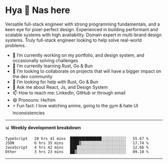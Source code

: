 # Hya 👋 Nas here

Versatile full-stack engineer with strong programming fundamentals, and a keen eye for pixel-perfect design. Experienced in building performant and scalable systems with high availability. Domain expert in multi-brand design systems. Truly full-stack engineer looking to help solve real-world problems.

- 🔭 I’m currently working on my portfolio, and design system, and occasionally solving challenges
- 🌱 I’m currently learning Rust, Go & Bun
- 👯 I’m looking to collaborate on projects that will have a bigger impact on the dev community
- 🤔 I’m looking for help with Rust, Go & Bun
- 💬 Ask me about React, Js, and Design System
- 📫 How to reach me: LinkedIn, GitHub or through email
- 😄 Pronouns: He/him
- ⚡ Fun fact: I love watching anime, going to the gym & hate UI inconsistencies

-------
📊 **Weekly development breakdown**
<!--START_SECTION:waka-->

```text
TypeScript   20 hrs 41 mins  ██████████████░░░░░░░░░░░   55.67 %
JSON         6 hrs 35 mins   ████▒░░░░░░░░░░░░░░░░░░░░   17.74 %
JavaScript   4 hrs 42 mins   ███░░░░░░░░░░░░░░░░░░░░░░   12.66 %
Other        3 hrs 23 mins   ██▒░░░░░░░░░░░░░░░░░░░░░░   09.10 %
```

<!--END_SECTION:waka-->
-------
